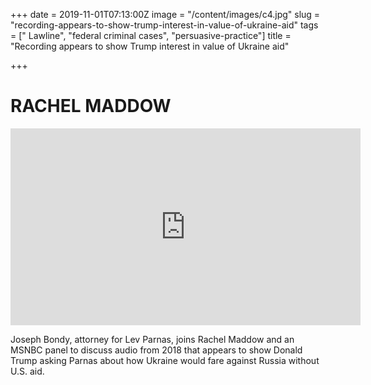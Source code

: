 +++
date = 2019-11-01T07:13:00Z
image = "/content/images/c4.jpg"
slug = "recording-appears-to-show-trump-interest-in-value-of-ukraine-aid"
tags = [" Lawline", "federal criminal cases", "persuasive-practice"]
title = "Recording appears to show Trump interest in value of Ukraine aid"

+++
# RACHEL MADDOW
 
<iframe width="560" height="315" src="https://www.msnbc.com/msnbc/embedded-video/mmvo77515845565" scrolling="no" frameborder="0" allowfullscreen></iframe>
  
  
Joseph Bondy, attorney for Lev Parnas, joins Rachel Maddow and an MSNBC panel to discuss audio from 2018 that appears to show Donald Trump asking Parnas about how Ukraine would fare against Russia without U.S. aid.